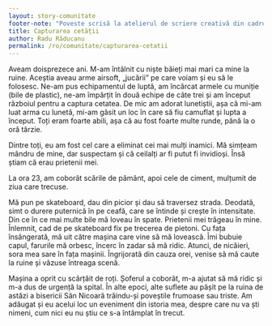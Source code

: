 ```yaml
---
layout: story-comunitate
footer-note: "Poveste scrisă la atelierul de scriere creativă din cadrul Școlii de Vară Voice Your Place: Curtea de Argeș."
title: Capturarea cetății
author: Radu Răducanu
permalink: /ro/comunitate/capturarea-cetatii
---
```


Aveam doisprezece ani. M-am întâlnit cu niște băieți mai mari ca mine la ruine. Aceștia aveau arme airsoft, „jucării” pe care voiam și eu să le folosesc. Ne-am pus echipamentul de luptă, am încărcat armele cu muniție (bile de plastic), ne-am împărțit în două echipe de câte trei și am început războiul pentru a captura cetatea. De mic am adorat lunetiștii, așa că mi-am luat arma cu lunetă, mi-am găsit un loc în care să fiu camuflat și lupta a început. Toți eram foarte abili, așa că au fost foarte multe runde, până la o oră târzie.

Dintre toți, eu am fost cel care a eliminat cei mai mulți inamici. Mă simțeam mândru de mine, dar suspectam și că ceilalți ar fi putut fi invidioși. Însă știam că erau prietenii mei.

La ora 23, am coborât scările de pământ, apoi cele de ciment, mulțumit de ziua care trecuse.

Mă pun pe skateboard, dau din picior și dau să traversez strada. Deodată, simt o durere puternică în pe ceafă, care se întinde și crește în intensitate. Din ce în ce mai multe bile mă loveau în spate. Prietenii mei trăgeau în mine. Înlemnit, cad de pe skateboard fix pe trecerea de pietoni. Cu fața însângerată, mă uit către mașina care vine să mă lovească. Îmi bubuie capul, farurile mă orbesc, încerc în zadar să mă ridic.
Atunci, de nicăieri, sora mea sare în fața mașinii. Îngrijorată din cauza orei, venise să mă caute la ruine și văzuse întreaga scenă.

Mașina a oprit cu scârțâit de roți. Șoferul a coborât, m-a ajutat să mă ridic și m-a dus de urgență la spital.
În alte epoci, alte suflete au pășit pe la ruina de astăzi a bisericii Sân Nicoară trăindu-și poveștile frumoase sau triste. Am adăugat și eu acelui loc un eveniment din istoria mea, despre care nu va ști nimeni, cum nici eu nu știu ce s-a întâmplat în trecut.

